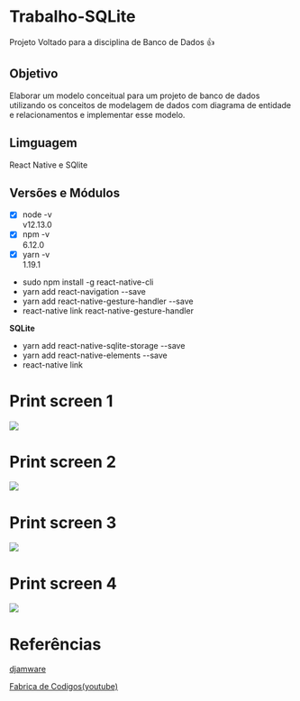 # Trabalho-SQLite
Projeto Voltado para a disciplina de Banco de Dados :+1:

## Objetivo
Elaborar um modelo conceitual para um projeto de banco de dados
utilizando os conceitos de modelagem de dados com diagrama de
entidade e relacionamentos e implementar esse modelo.

## Limguagem
React Native e SQlite

## Versões e Módulos
- [x] node -v                
v12.13.0
- [x] npm -v                     
6.12.0
- [x] yarn -v              
1.19.1
<ul> 
  <li>sudo npm install -g react-native-cli</li> 
  <li>yarn add react-navigation --save</li>
  <li>yarn add react-native-gesture-handler --save</li>
  <li>react-native link react-native-gesture-handler</li>
  
</ul>  

__SQLite__

<ul>
  <li>yarn add react-native-sqlite-storage --save</li>
  <li>yarn add react-native-elements --save</li>
  <li>react-native link</li>
</ul>
  
# Print screen 1
![](/img/prsc2.jpeg)
# Print screen 2
![](/img/prsc1.jpeg)
# Print screen 3
![](/img/pscr4.jpeg)
# Print screen 4
![](/img/prsc3.jpeg)

# Referências
[djamware](https://www.djamware.com/post/5caec76380aca754f7a9d1f1/react-native-tutorial-sqlite-offline-androidios-mobile-app#add-product)

[Fabrica de Codigos(youtube)](https://www.youtube.com/watch?v=L4SRBc9wyNs&t=407s)
